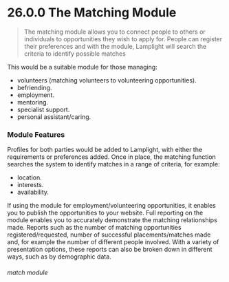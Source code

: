 # 26.0.0 The Matching Module

> The matching module allows you to connect people to others or individuals to opportunities they wish to apply for. People can register their preferences and with the module, Lamplight will search the criteria to identify possible matches



This would be a suitable module for those managing: 
- volunteers (matching volunteers to volunteering opportunities).
- befriending.
- employment.
- mentoring.
- specialist support.
- personal assistant/caring.

### Module Features
Profiles for both parties would be added to Lamplight, with either the requirements or preferences added. Once in place, the matching function searches the system to identify matches in a range of criteria, for example:
- location.
- interests.
- availability.

If using the module for employment/volunteering opportunities, it enables you to publish the opportunities to your website.
Full reporting on the module enables you to accurately demonstrate the matching relationships made. Reports such as the number of matching opportunities registered/requested, number of successful placements/matches made and, for example the number of different people involved. With a variety of presentation options, these reports can also be broken down in different ways, such as by demographic data. 


###### match module
